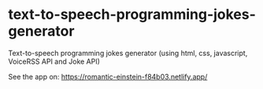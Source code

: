 # text-to-speech-programming-jokes-generator
Text-to-speech programming jokes generator (using html, css, javascript, VoiceRSS API and Joke API) 

See the app on: https://romantic-einstein-f84b03.netlify.app/
